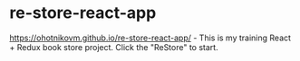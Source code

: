 # re-store-react-app
https://ohotnikovm.github.io/re-store-react-app/ - This is my training React + Redux book store project. 
Click the "ReStore" to start.
